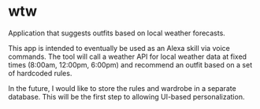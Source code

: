 # wtw
Application that suggests outfits based on local weather forecasts.

This app is intended to eventually be used as an Alexa skill via voice commands. The tool will call a weather API for local weather data at fixed times (8:00am, 12:00pm, 6:00pm) and recommend an outfit based on a set of hardcoded rules.

In the future, I would like to store the rules and wardrobe in a separate database. This will be the first step to allowing UI-based personalization.
